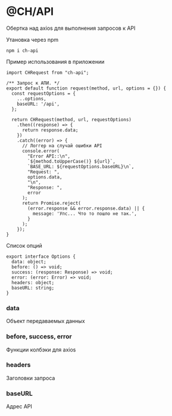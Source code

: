 # @CH/API
Обертка над axios для выполнения запросов к API

Утановка через npm

```
npm i ch-api
```

Пример использования в приложении

```
import CHRequest from "ch-api";

/** Запрос к АПИ. */
export default function request(method, url, options = {}) {
  const requestOptions = {
    ...options,
    baseURL: '/api',
  };

  return CHRequest(method, url, requestOptions)
    .then((response) => {
      return response.data;
    })
    .catch((error) => {
      // Логгер на случай ошибки API
      console.error(
        "Error API::\n",
        `${method.toUpperCase()} ${url}`,
        `BASE_URL: ${requestOptions.baseURL}\n`,
        "Request: ",
        options.data,
        "\n",
        "Response: ",
        error
      );
      return Promise.reject(
        (error.response && error.response.data) || {
          message: 'Упс... Что то пошло не так.',
        }
      );
    });
}
```

Список опций

```
export interface Options {
  data: object;
  before: () => void;
  success: (response: Response) => void;
  error: (error: Error) => void;
  headers: object;
  baseURL: string;
}
```

### data

Объект передаваемых данных

### before, success, error

Функции колбэки для axios

### headers

Заголовки запроса

### baseURL

Адрес API
